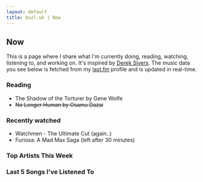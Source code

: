 ```yaml
---
layout: default
title: buzl.uk | Now
---
```

## Now
This is a page where I share what I'm currently doing, reading, watching, listening to, and working on. It's inspired by [Derek Sivers](https://sivers.org/now). The music data you see below is fetched from my [last.fm](https://www.last.fm/user/kaangiray26) profile and is updated in real-time.

### Reading
- The Shadow of the Torturer by Gene Wolfe
- ~~No Longer Human by Osamu Dazai~~

### Recently watched
- Watchmen - The Ultimate Cut (again..)
- Furiosa: A Mad Max Saga (left after 30 minutes)

### Top Artists This Week
<ul id="top-artists"></ul>

### Last 5 Songs I've Listened To
<ul id="last-songs"></ul>
<script defer src="/assets/scripts/now.js"></script>